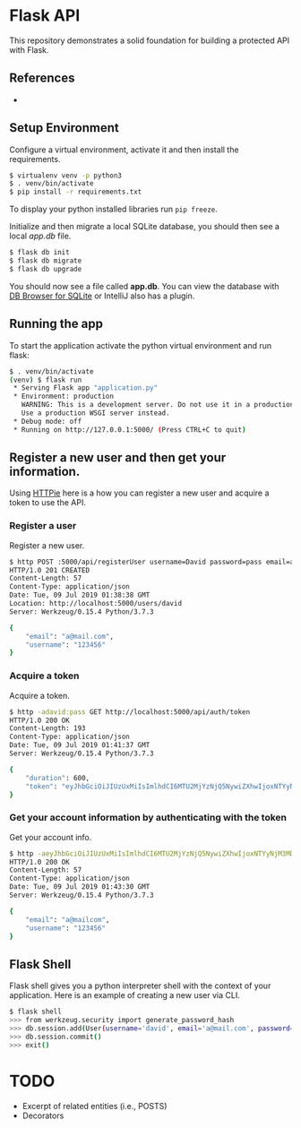 # Flask API 

This repository demonstrates a solid foundation for building a protected API with Flask.

## References

*

## Setup Environment

Configure a virtual environment, activate it and then install the requirements.

```bash
$ virtualenv venv -p python3
$ . venv/bin/activate
$ pip install -r requirements.txt
```

To display your python installed libraries run `pip freeze`.

Initialize and then migrate a local SQLite database, you should then see a local *app.db* file.  

```bash
$ flask db init
$ flask db migrate
$ flask db upgrade
```

You should now see a file called **app.db**. You can view the database with [DB Browser for SQLite](https://sqlitebrowser.org/) or IntelliJ also has a plugin.

## Running the app

To start the application activate the python virtual environment and run flask:

```bash
$ . venv/bin/activate
(venv) $ flask run
 * Serving Flask app "application.py"
 * Environment: production
   WARNING: This is a development server. Do not use it in a production deployment.
   Use a production WSGI server instead.
 * Debug mode: off
 * Running on http://127.0.0.1:5000/ (Press CTRL+C to quit)
```

## Register a new user and then get your information.

Using [HTTPie](https://httpie.org/) here is a how you can register a new user and acquire a token to use the API.

### Register a user

Register a new user.

```bash
$ http POST :5000/api/registerUser username=David password=pass email=a@mail.com
HTTP/1.0 201 CREATED
Content-Length: 57
Content-Type: application/json
Date: Tue, 09 Jul 2019 01:38:38 GMT
Location: http://localhost:5000/users/david
Server: Werkzeug/0.15.4 Python/3.7.3

{
    "email": "a@mail.com", 
    "username": "123456"
}
```

### Acquire a token 

Acquire a token.

```bash
$ http -adavid:pass GET http://localhost:5000/api/auth/token
HTTP/1.0 200 OK
Content-Length: 193
Content-Type: application/json
Date: Tue, 09 Jul 2019 01:41:37 GMT
Server: Werkzeug/0.15.4 Python/3.7.3

{
    "duration": 600, 
    "token": "eyJhbGciOiJIUzUxMiIsImlhdCI6MTU2MjYzNjQ5NywiZXhwIjoxNTYyNjM3MDk3fQ.eyJpZCI6MX0.IXBjsz-uH43fGk5qqELjEupRMda1RzHobazafFVzTut0h40GfVttGSOJy9IvsTT2z8vcqTgYleZMbgC9nXozjQ"
}
```

### Get your account information by authenticating with the token

Get your account info.

```bash
$ http -aeyJhbGciOiJIUzUxMiIsImlhdCI6MTU2MjYzNjQ5NywiZXhwIjoxNTYyNjM3MDk3fQ.eyJpZCI6MX0.IXBjsz-uH43fGk5qqELjEupRMda1RzHobazafFVzTut0h40GfVttGSOJy9IvsTT2z8vcqTgYleZMbgC9nXozjQ:x GET http://localhost:5000/api/users/me
HTTP/1.0 200 OK
Content-Length: 57
Content-Type: application/json
Date: Tue, 09 Jul 2019 01:43:30 GMT
Server: Werkzeug/0.15.4 Python/3.7.3

{
    "email": "a@mailcom", 
    "username": "123456"
}
```

## Flask Shell

Flask shell gives you a python interpreter shell with the context of your application. Here is an example of creating a new user via CLI. 

```bash
$ flask shell
>>> from werkzeug.security import generate_password_hash
>>> db.session.add(User(username='david', email='a@mail.com', password=generate_password_hash('pass')))
>>> db.session.commit()
>>> exit()
```



# TODO

* Excerpt of related entities (i.e., POSTS)
* Decorators
